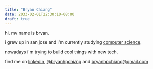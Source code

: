 ```yaml
---
title: "Bryan Chiang"
date: 2033-02-01T22:30:10+08:00
draft: true
---
```


hi, my name is bryan.

i grew up in san jose and i'm currently studying [computer science](https://www.cs.stanford.edu).

nowadays i'm trying to build cool things with new tech.

find me on [linkedin](https://www.linkedin.com/in/bryanhpchiang), [@bryanhpchiang](https://www.twitter.com/bryanhpchiang) and bryanhpchiang@gmail.com
